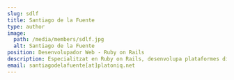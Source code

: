 ```yaml
---
slug: sdlf
title: Santiago de la Fuente
type: author
image:
  path: /media/members/sdlf.jpg
  alt: Santiago de la Fuente
position: Desenvolupador Web - Ruby on Rails
description: Especialitzat en Ruby on Rails, desenvolupa plataformes digitals centrades en la participació i la innovació social.
email: santiagodelafuente[at]platoniq.net
---
```

